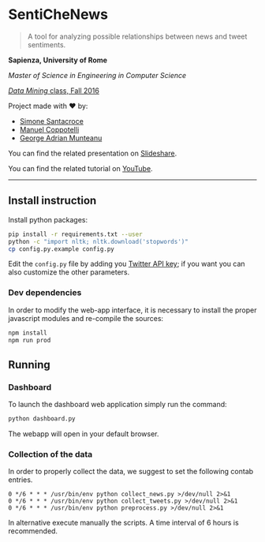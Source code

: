 SentiCheNews
=============

> A tool for analyzing possible relationships between news and tweet sentiments.

**Sapienza, University of Rome**

*Master of Science in Engineering in Computer Science*

[*Data Mining* class, Fall 2016](http://aris.me/index.php/data-mining-2016)

Project made with ❤ by:

- [Simone Santacroce](https://it.linkedin.com/in/simone-santacroce-272739134)
- [Manuel Coppotelli](https://it.linkedin.com/in/manuelcoppotelli)
- [George Adrian Munteanu](https://it.linkedin.com/in/george-adrian-munteanu-707744134)

You can find the related presentation on [Slideshare](https://www.slideshare.net/ManuelCoppotelli/sentichenews-sentiment-analysis-on-newspapers-and-tweets).

You can find the related tutorial on [YouTube](https://www.youtube.com/watch?v=W7kKXKE2EL8).

---

## Install instruction

Install python packages:

```sh
pip install -r requirements.txt --user
python -c "import nltk; nltk.download('stopwords')"
cp config.py.example config.py
```

Edit the `config.py` file by adding you [Twitter API key](https://apps.twitter.com/); if you want you can also customize the other parameters.

### Dev dependencies

In order to modify the web-app interface, it is necessary to install the proper javascript modules and re-compile the sources:

```sh
npm install
npm run prod
```


## Running


### Dashboard

To launch the dashboard web application simply run the command:

```sh
python dashboard.py
```

The webapp will open in your default browser.


### Collection of the data

In order to properly collect the data, we suggest to set the following contab entries.

```
0 */6 * * * /usr/bin/env python collect_news.py >/dev/null 2>&1
0 */6 * * * /usr/bin/env python collect_tweets.py >/dev/null 2>&1
0 */6 * * * /usr/bin/env python preprocess.py >/dev/null 2>&1
```

In alternative execute manually the scripts.
A time interval of 6 hours is recommended.
